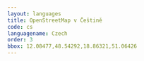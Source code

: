 ```yaml
---
layout: languages
title: OpenStreetMap v Češtině
code: cs
languagename: Czech
order: 3
bbox: 12.08477,48.54292,18.86321,51.06426
---
```

